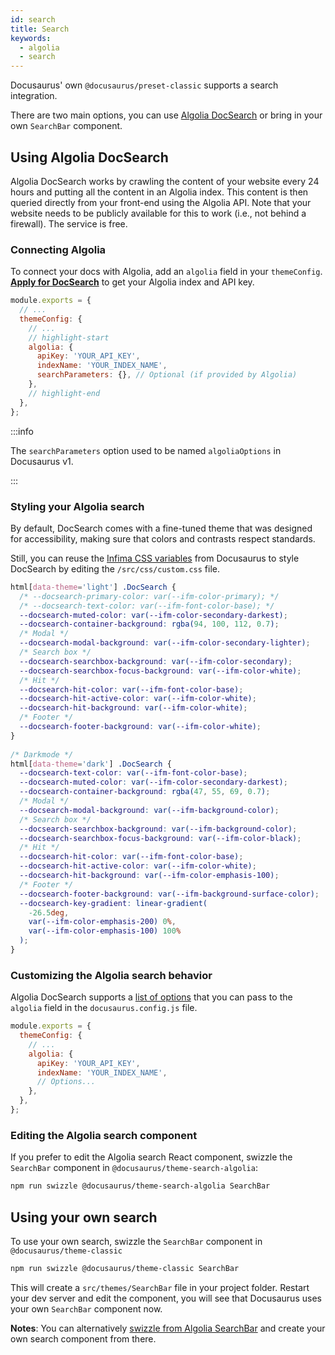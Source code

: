 ```yaml
---
id: search
title: Search
keywords:
  - algolia
  - search
---
```


Docusaurus' own `@docusaurus/preset-classic` supports a search integration.

There are two main options, you can use [Algolia DocSearch](https://docsearch.algolia.com) or bring in your own `SearchBar` component.

## Using Algolia DocSearch

Algolia DocSearch works by crawling the content of your website every 24 hours and putting all the content in an Algolia index. This content is then queried directly from your front-end using the Algolia API. Note that your website needs to be publicly available for this to work (i.e., not behind a firewall). The service is free.

### Connecting Algolia

To connect your docs with Algolia, add an `algolia` field in your `themeConfig`. **[Apply for DocSearch](https://docsearch.algolia.com/apply/)** to get your Algolia index and API key.

```jsx title="docusaurus.config.js"
module.exports = {
  // ...
  themeConfig: {
    // ...
    // highlight-start
    algolia: {
      apiKey: 'YOUR_API_KEY',
      indexName: 'YOUR_INDEX_NAME',
      searchParameters: {}, // Optional (if provided by Algolia)
    },
    // highlight-end
  },
};
```

:::info

The `searchParameters` option used to be named `algoliaOptions` in Docusaurus v1.

:::

### Styling your Algolia search

By default, DocSearch comes with a fine-tuned theme that was designed for accessibility, making sure that colors and contrasts respect standards.

Still, you can reuse the [Infima CSS variables](/docs/styling-layout/#styling-your-site-with-infima) from Docusaurus to style DocSearch by editing the `/src/css/custom.css` file.

```css title="/src/css/custom.css"
html[data-theme='light'] .DocSearch {
  /* --docsearch-primary-color: var(--ifm-color-primary); */
  /* --docsearch-text-color: var(--ifm-font-color-base); */
  --docsearch-muted-color: var(--ifm-color-secondary-darkest);
  --docsearch-container-background: rgba(94, 100, 112, 0.7);
  /* Modal */
  --docsearch-modal-background: var(--ifm-color-secondary-lighter);
  /* Search box */
  --docsearch-searchbox-background: var(--ifm-color-secondary);
  --docsearch-searchbox-focus-background: var(--ifm-color-white);
  /* Hit */
  --docsearch-hit-color: var(--ifm-font-color-base);
  --docsearch-hit-active-color: var(--ifm-color-white);
  --docsearch-hit-background: var(--ifm-color-white);
  /* Footer */
  --docsearch-footer-background: var(--ifm-color-white);
}
​
/* Darkmode */
html[data-theme='dark'] .DocSearch {
  --docsearch-text-color: var(--ifm-font-color-base);
  --docsearch-muted-color: var(--ifm-color-secondary-darkest);
  --docsearch-container-background: rgba(47, 55, 69, 0.7);
  /* Modal */
  --docsearch-modal-background: var(--ifm-background-color);
  /* Search box */
  --docsearch-searchbox-background: var(--ifm-background-color);
  --docsearch-searchbox-focus-background: var(--ifm-color-black);
  /* Hit */
  --docsearch-hit-color: var(--ifm-font-color-base);
  --docsearch-hit-active-color: var(--ifm-color-white);
  --docsearch-hit-background: var(--ifm-color-emphasis-100);
  /* Footer */
  --docsearch-footer-background: var(--ifm-background-surface-color);
  --docsearch-key-gradient: linear-gradient(
    -26.5deg,
    var(--ifm-color-emphasis-200) 0%,
    var(--ifm-color-emphasis-100) 100%
  );
}
```

### Customizing the Algolia search behavior

<!-- TODO: update options link once the documentation is available on the DocSearch website -->

Algolia DocSearch supports a [list of options](https://autocomplete-experimental.netlify.app/docs/DocSearchModal#reference) that you can pass to the `algolia` field in the `docusaurus.config.js` file.

```js title="docusaurus.config.js"
module.exports = {
  themeConfig: {
    // ...
    algolia: {
      apiKey: 'YOUR_API_KEY',
      indexName: 'YOUR_INDEX_NAME',
      // Options...
    },
  },
};
```

### Editing the Algolia search component

If you prefer to edit the Algolia search React component, swizzle the `SearchBar` component in `@docusaurus/theme-search-algolia`:

```bash npm2yarn
npm run swizzle @docusaurus/theme-search-algolia SearchBar
```

## Using your own search

To use your own search, swizzle the `SearchBar` component in `@docusaurus/theme-classic`

```bash npm2yarn
npm run swizzle @docusaurus/theme-classic SearchBar
```

This will create a `src/themes/SearchBar` file in your project folder. Restart your dev server and edit the component, you will see that Docusaurus uses your own `SearchBar` component now.

**Notes**: You can alternatively [swizzle from Algolia SearchBar](#editing-the-algolia-search-component) and create your own search component from there.
